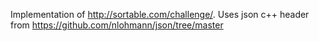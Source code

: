 Implementation of http://sortable.com/challenge/.  Uses json c++ header from https://github.com/nlohmann/json/tree/master